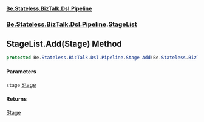#### [Be.Stateless.BizTalk.Dsl.Pipeline](README.md 'README')
### [Be.Stateless.BizTalk.Dsl.Pipeline](Be.Stateless.BizTalk.Dsl.Pipeline.md 'Be.Stateless.BizTalk.Dsl.Pipeline').[StageList](StageList.md 'Be.Stateless.BizTalk.Dsl.Pipeline.StageList')

## StageList.Add(Stage) Method

```csharp
protected Be.Stateless.BizTalk.Dsl.Pipeline.Stage Add(Be.Stateless.BizTalk.Dsl.Pipeline.Stage stage);
```
#### Parameters

<a name='Be.Stateless.BizTalk.Dsl.Pipeline.StageList.Add(Be.Stateless.BizTalk.Dsl.Pipeline.Stage).stage'></a>

`stage` [Stage](Stage.md 'Be.Stateless.BizTalk.Dsl.Pipeline.Stage')

#### Returns
[Stage](Stage.md 'Be.Stateless.BizTalk.Dsl.Pipeline.Stage')